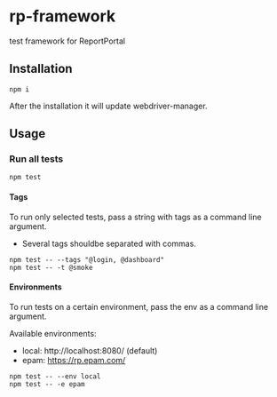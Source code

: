 # rp-framework
test framework for ReportPortal

## Installation
```
npm i
```
After the installation it will update webdriver-manager.

## Usage

### Run all tests
```
npm test
```

#### Tags
To run only selected tests, pass a string with tags as a command line argument. 
- Several tags shouldbe separated with commas.
```
npm test -- --tags "@login, @dashboard"
npm test -- -t @smoke
```

#### Environments
To run tests on a certain environment, pass the env as a command line argument.

Available environments:
- local: http://localhost:8080/ (default)
- epam: https://rp.epam.com/

```
npm test -- --env local
npm test -- -e epam
```
